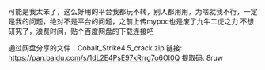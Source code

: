 可能是我太笨了，这么好用的平台我都玩不转，别人都用用，为啥就我不行，一定是我的问题，绝对不是平台的问题，之前上传mypoc也是废了九牛二虎之力
不想研究了，浪费时间，贴个百度网盘的下载连接吧

通过网盘分享的文件：Cobalt_Strike4.5_crack.zip
链接: https://pan.baidu.com/s/1dL2E4PsE97kRrrg7o6OI0Q 提取码: 8ruw
